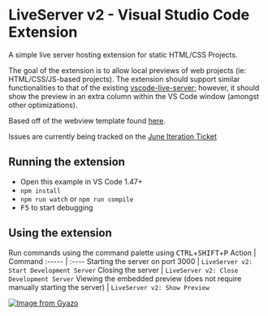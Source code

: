 # LiveServer v2 - Visual Studio Code Extension

A simple live server hosting extension for static HTML/CSS Projects.

The goal of the extension is to allow local previews of web projects (ie: HTML/CSS/JS-based projects). The extension should support similar functionalities to that of the existing [vscode-live-server](https://github.com/ritwickdey/vscode-live-server); however, it should show the preview in an extra column within the VS Code window (amongst other optimizations).

Based off of the webview template found [here](https://github.com/microsoft/vscode-extension-samples/tree/main/webview-sample).

Issues are currently being tracked on the [June Iteration Ticket](https://github.com/microsoft/vscode/issues/124608)
## Running the extension
- Open this example in VS Code 1.47+
- `npm install`
- `npm run watch` or `npm run compile`
- <kbd>F5</kbd> to start debugging

## Using the extension
Run commands using the command palette using <kbd>CTRL</kbd>+<kbd>SHIFT</kbd>+<kbd>P</kbd>
Action | Command 
:----- | :---- 
Starting the server on port 3000   | `LiveServer v2: Start Development Server` 
Closing the server | `LiveServer v2: Close Development Server`
Viewing the embedded preview (does not require manually starting the server)  | `LiveServer v2: Show Preview`  

[![Image from Gyazo](https://i.gyazo.com/a3796821f5cc2ea2164725457d26f45c.gif)](https://gyazo.com/a3796821f5cc2ea2164725457d26f45c)